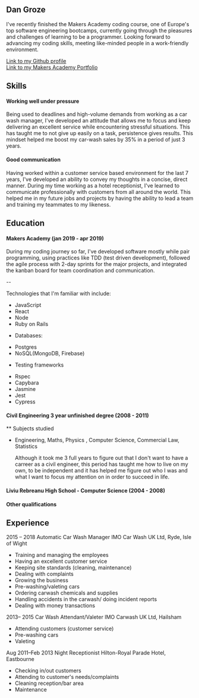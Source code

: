 ## Dan Groze    

  I've recently finished the Makers Academy coding course, one of Europe's top software engineering bootcamps, currently going through the pleasures and challenges of learning to be a programmer.
  Looking forward to advancing my coding skills, meeting like-minded people in a work-friendly environment.

[Link to my Github profile](https://github.com/dangroze)<br>
[Link to my Makers Academy Portfolio](https://github.com/dangroze/portfolio)

## Skills

#### Working well under pressure

  Being used to deadlines and high-volume demands from working as a car wash manager, I've developed an attitude
that allows me to focus and keep delivering an excellent service while encountering stressful situations. This 
has taught me to not give up easily on a task, persistence gives results.
  This mindset helped me boost my car-wash sales by 35% in a period of just 3 years.

#### Good communication

  Having worked within a customer service based environment for the last 7 years, I've developed an ability to
convey my thoughts in a concise, direct manner. During my time working as a hotel receptionist, I've learned to 
communicate professionally with customers from all around the world. This helped me in my future jobs and projects
by having the ability to lead a team and training my teammates to my likeness.
  
## Education

#### Makers Academy (jan 2019 - apr 2019)

During my coding journey so far, I've developed software mostly while pair programming, using practices like TDD (test driven development), followed the agile process with 2-day sprints for the major projects, and integrated the kanban board for team coordination and communication.

--

Technologies that I'm familiar with include: 

- JavaScript
- React 
- Node
- Ruby on Rails

* Databases: 
- Postgres
- NoSQL(MongoDB, Firebase)

* Testing frameworks
- Rspec
- Capybara
- Jasmine
- Jest
- Cypress 

#### Civil Engineering 3 year unfinished degree (2008 - 2011)

** Subjects studied
- Engineering, Maths, Physics , Computer Science, Commercial Law, Statistics
 
  Although it took me 3 full years to figure out that I don't want to have a carreer as a civil engineer, this period
has taught me how to live on my own, to be independent and it has helped me figure out who I was and what I want to 
focus my attention on in order to succeed in life.

#### Liviu Rebreanu High School - Computer Science (2004 - 2008)

#### Other qualifications

## Experience

2015 – 2018 Automatic Car Wash Manager
IMO Car Wash UK Ltd, Ryde, Isle of Wight

- Training and managing the employees
- Having an excellent customer service
- Keeping site standards (cleaning, maintenance)
- Dealing with complaints
- Growing the business
- Pre-washing/valeting cars
- Ordering carwash chemicals and supplies
- Handling accidents in the carwash/ doing incident reports
- Dealing with money transactions

2013– 2015 Car Wash Attendant/Valeter
IMO Carwash UK Ltd, Hailsham

- Attending customers (customer service)
- Pre-washing cars
- Valeting

Aug 2011–Feb 2013 Night Receptionist
Hilton-Royal Parade Hotel, Eastbourne

- Checking in/out customers
- Attending to customer's needs/complaints
- Cleaning reception/bar area
- Maintenance 
